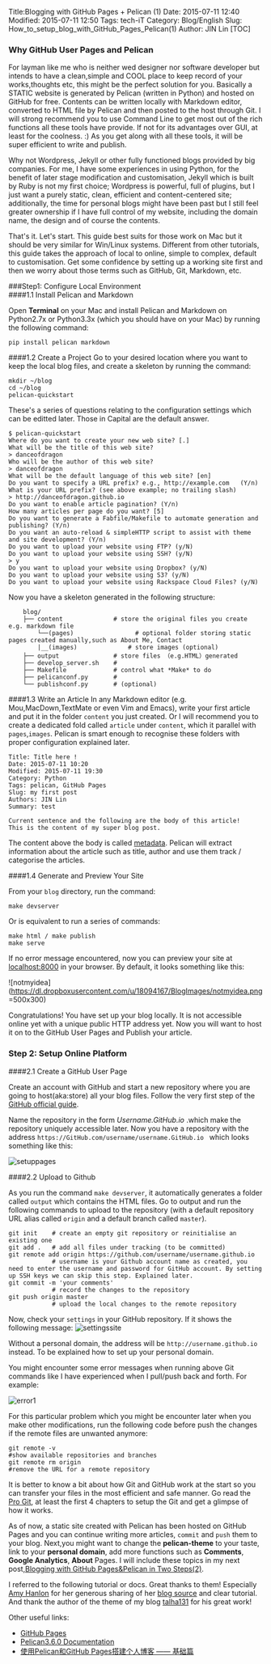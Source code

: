 Title:Blogging with GitHub Pages + Pelican (1)
Date: 2015-07-11 12:40
Modified: 2015-07-11 12:50
Tags: tech-iT 
Category: Blog/English 
Slug: How_to_setup_blog_with_GitHub_Pages_Pelican(1)
Author: JIN Lin
[TOC]

### Why GitHub User Pages and Pelican 

  For layman like me who is neither wed designer nor software developer but intends to have a clean,simple and COOL place to keep record of your works,thoughts etc, this might be the perfect solution for you. Basically a STATIC website is generated by Pelican (written in Python) and hosted on GitHub for free. Contents can be written locally with Markdown editor, converted to HTML file by Pelican and then posted to the host through Git. I will strong recommend you to use Command Line to get most out of the rich functions all these tools have provide. If not for its advantages over GUI, at least for the coolness. :) As you get along with all these tools, it will be super efficient to write and publish. 
  
  Why not Wordpress, Jekyll or other fully functioned blogs provided by big companies. For me, I have some experiences in using Python, for the benefit of later stage modification and customisation, Jekyll which is built by Ruby is not my first choice; Wordpress is powerful, full of plugins, but I just want a purely static, clean, efficient and content-centered site; additionally, the time for personal blogs might have been past but I still feel greater ownership if I have full control of my website, including the domain name, the design and of course the contents. 
  
  That's it. Let's start. This guide best suits for those work on Mac but it should be very similar for Win/Linux systems. Different from other tutorials, this guide takes the approach of local to online, simple to complex, default to customisation. 
Get some confidence by setting up a working site first and then we worry about those terms such as GitHub, Git, Markdown, etc. 
  
###Step1: Configure Local Environment   
####1.1 Install Pelican and Markdown

Open **Terminal** on your Mac and install Pelican and Markdown on Python2.7x or Python3.3x (which you should have on your Mac) by running the following command:
	
	pip install pelican markdown
	
####1.2 Create a Project 
Go to your desired location where you want to keep the local blog files, and create a skeleton by running the command: 

	mkdir ~/blog
	cd ~/blog 
	pelican-quickstart

These's a series of questions relating to the configuration settings which can be editted later. Those in Capital are the default answer. 

	$ pelican-quickstart
	Where do you want to create your new web site? [.]
	What will be the title of this web site?
	> danceofdragon	
	Who will be the author of this web site?
	> danceofdragon	
	What will be the default language of this web site? [en]
	Do you want to specify a URL prefix? e.g., http://example.com   (Y/n)
	What is your URL prefix? (see above example; no trailing slash)
	> http://danceofdragon.github.io
	Do you want to enable article pagination? (Y/n)
	How many articles per page do you want? [5]
	Do you want to generate a Fabfile/Makefile to automate generation and publishing? (Y/n)
	Do you want an auto-reload & simpleHTTP script to assist with theme and site development? (Y/n)
	Do you want to upload your website using FTP? (y/N)
	Do you want to upload your website using SSH? (y/N)
	> y
	Do you want to upload your website using Dropbox? (y/N)
	Do you want to upload your website using S3? (y/N)
	Do you want to upload your website using Rackspace Cloud Files? (y/N)

	
Now you have a skeleton generated in the following structure: 

		blog/
		├── content              # store the original files you create e.g. markdown file 
			└──(pages)          	   # optional folder storing static pages created manually,such as About Me, Contact
			|__(images)				 # store images (optional)
		├── output               # store files （e.g.HTML）generated 
		├── develop_server.sh    # 
		├── Makefile             # control what *Make* to do 
		├── pelicanconf.py       # 
		└── publishconf.py       # (optional)

####1.3 Write an Article 
In any Markdown editor (e.g. Mou,MacDown,TextMate or even Vim and Emacs), write your first article and put it in the folder `content` you just created. Or I will recommend you to create a dedicated fold called `article` under `content`, which it parallel with `pages`,`images`. Pelican is smart enough to recognise these folders with proper configuration explained later. 


	Title: Title here !
	Date: 2015-07-11 10:20
	Modified: 2015-07-11 19:30
	Category: Python
	Tags: pelican, GitHub Pages
	Slug: my first post
	Authors: JIN Lin 
	Summary: test

	Current sentence and the following are the body of this article!
	This is the content of my super blog post.

The content above the body is called [metadata](http://docs.getpelican.com/en/latest/content.html). Pelican will extract information about the article such as title, author and use them track / categorise the articles. 

####1.4 Generate and Preview Your Site 

From your `blog` directory, run the command: 

	make devserver
	
Or is equivalent to run a series of commands: 

	make html / make publish 
	make serve
	
If no error message encountered, now you can preview your site at <localhost:8000> in your browser. By default, it looks something like this:

![notmyidea](https://dl.dropboxusercontent.com/u/18094167/BlogImages/notmyidea.png =500x300)



Congratulations! You have set up your blog locally. It is not accessible online yet with a unique public HTTP address yet. Now you will want to host it on to the GitHub User Pages and Publish your article.  


### Step 2: Setup Online Platform

####2.1 Create a GitHub User Page 
	
   Create an account with GitHub and start a new repository where you are going to host(aka:store) all your blog files. Follow the very first step of the [GitHub official guide](https://pages.github.com).
  
Name the repository in the form  *Username.GitHub.io* .which make the repository uniquely accessible later. Now you have a repository with the address `https://GitHub.com/username/username.GitHub.io ` which looks something like this: 

![setuppages](https://dl.dropboxusercontent.com/u/18094167/BlogImages/setuppages.png)


####2.2 Upload to Github


As you run the command `make devserver`, it automatically generates a folder called `output` which contains the HTML files. Go to output and run the following commands to upload to the repository (with a default repository URL alias called `origin` and a default branch called `master`). 

	git init    # create an empty git repository or reinitialise an existing one
	git add .	# add all files under tracking (to be committed)
	git remote add origin https://github.com/username/username.github.io
				# username is your Github account name as created, you need to enter the username and password for GitHub account. By setting up SSH keys we can skip this step. Explained later. 
	git commit -m 'your comments'	
				# record the changes to the repository 
	git push origin master 
				# upload the local changes to the remote repository 

Now, check your `settings` in your GitHub repository. If it shows the following message: 
![settingssite](https://dl.dropboxusercontent.com/u/18094167/BlogImages/settingssite.png)

Without a personal domain, the address will be `http://username.github.io` instead. To be explained how to set up your personal domain. 

You might encounter some error messages when running above Git commands like I have experienced when I pull/push back and forth. For example:

![error1](https://dl.dropboxusercontent.com/u/18094167/BlogImages/error1.png)

For this particular problem which you might be encounter later when you make other modifications, run the following code before push the changes if the remote files are unwanted anymore: 

	git remote -v 
	#show available repositories and branches
	git remote rm origin 
	#remove the URL for a remote repository 

It is better to know a bit about how Git and GitHub work at the start so you can transfer your files in the most efficient and safe manner. Go read the [Pro Git](https://git-scm.com/book/en/v2), at least the first 4 chapters to setup the Git and get a glimpse of how it works. 

As of now, a static site created with Pelican has been hosted on GitHub Pages and you can continue writing more articles, `commit` and `push` them to your blog. Next,you might want to change the **pelican-theme** to your taste, link to your **personal domain**, add more functions such as **Comments**, **Google Analytics**, **About** Pages. I will include these topics in my next post,[Blogging with GitHub Pages&Pelican in Two Steps(2)](http://linnus.net/posts/2015/Jul/11/How_to_setup_blog_with_GitHub_Pages_Pelican(2)). 




I referred to the following tutorial or docs. Great thanks to them! Especially [Amy Hanlon](http://mathamy.com/migrating-to-github-pages-using-pelican.html) for her generous sharing of her [blog source](https://github.com/amygdalama/blog-source) and clear tutorial. And thank the author of the theme of my blog [talha131](https://github.com/talha131/pelican-elegant/) for his great work!


Other useful links: 

- [GitHub Pages](https://pages.github.com) 
- [Pelican3.6.0 Documentation](http://docs.getpelican.com/en/3.6.0/)
- [使用Pelican和GitHub Pages搭建个人博客 —— 基础篇](http://www.xycoding.com/articles/2013/11/21/blog-create/)


